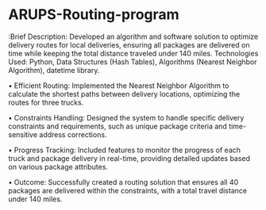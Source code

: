 # ARUPS-Routing-program
:Brief Description: Developed an algorithm and software solution to optimize delivery routes for local deliveries, ensuring all packages are delivered on time while keeping the total distance traveled under 140 miles.
Technologies Used: Python, Data Structures (Hash Tables), Algorithms (Nearest Neighbor Algorithm), datetime library.

•	Efficient Routing: Implemented the Nearest Neighbor Algorithm to calculate the shortest paths between delivery locations, optimizing the routes for three trucks.

•	Constraints Handling: Designed the system to handle specific delivery constraints and requirements, such as unique package criteria and time-sensitive address corrections.

•	Progress Tracking: Included features to monitor the progress of each truck and package delivery in real-time, providing detailed updates based on various package attributes.

•	Outcome: Successfully created a routing solution that ensures all 40 packages are delivered within the constraints, with a total travel distance under 140 miles.

